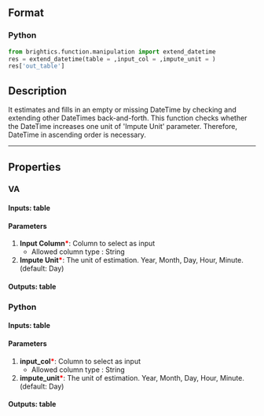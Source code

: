 ## Format
### Python
```python
from brightics.function.manipulation import extend_datetime
res = extend_datetime(table = ,input_col = ,impute_unit = )
res['out_table']
```

## Description
It estimates and fills in an empty or missing DateTime by checking and extending other DateTimes back-and-forth. This function checks whether the DateTime increases one unit of 'Impute Unit' parameter. Therefore, DateTime in ascending order is necessary.

---

## Properties
### VA
#### Inputs: table

#### Parameters
1. **Input Column**<b style="color:red">*</b>: Column to select as input
   - Allowed column type : String
2. **Impute Unit**<b style="color:red">*</b>: The unit of estimation. Year, Month, Day, Hour, Minute. (default: Day)

#### Outputs: table

### Python
#### Inputs: table

#### Parameters
1. **input_col**<b style="color:red">*</b>: Column to select as input
   - Allowed column type : String
2. **impute_unit**<b style="color:red">*</b>: The unit of estimation. Year, Month, Day, Hour, Minute. (default: Day)

#### Outputs: table

